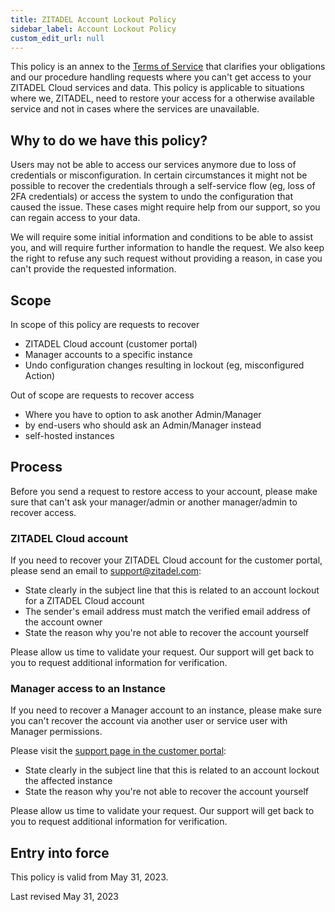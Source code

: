 ```yaml
---
title: ZITADEL Account Lockout Policy
sidebar_label: Account Lockout Policy
custom_edit_url: null
---
```


This policy is an annex to the [Terms of Service](../terms-of-service) that clarifies your obligations and our procedure handling requests where you can't get access to your ZITADEL Cloud services and data. This policy is applicable to situations where we, ZITADEL, need to restore your access for a otherwise available service and not in cases where the services are unavailable.

## Why to do we have this policy?

Users may not be able to access our services anymore due to loss of credentials or misconfiguration.
In certain circumstances it might not be possible to recover the credentials through a self-service flow (eg, loss of 2FA credentials) or access the system to undo the configuration that caused the issue.
These cases might require help from our support, so you can regain access to your data.

We will require some initial information and conditions to be able to assist you, and will require further information to handle the request.
We also keep the right to refuse any such request without providing a reason, in case you can't provide the requested information.

## Scope

In scope of this policy are requests to recover

- ZITADEL Cloud account (customer portal)
- Manager accounts to a specific instance
- Undo configuration changes resulting in lockout (eg, misconfigured Action)

Out of scope are requests to recover access

- Where you have to option to ask another Admin/Manager
- by end-users who should ask an Admin/Manager instead
- self-hosted instances

## Process

Before you send a request to restore access to your account, please make sure that can't ask your manager/admin or another manager/admin to recover access.

### ZITADEL Cloud account

If you need to recover your ZITADEL Cloud account for the customer portal, please send an email to [support@zitadel.com](mailto:support@zitadel.com?subject=ZITADEL%20Cloud%20account%20lockout):

- State clearly in the subject line that this is related to an account lockout for a ZITADEL Cloud account
- The sender's email address must match the verified email address of the account owner
- State the reason why you're not able to recover the account yourself

Please allow us time to validate your request.
Our support will get back to you to request additional information for verification.

### Manager access to an Instance

If you need to recover a Manager account to an instance, please make sure you can't recover the account via another user or service user with Manager permissions.

Please visit the [support page in the customer portal](https://zitadel.cloud/admin/support):

- State clearly in the subject line that this is related to an account lockout the affected instance
- State the reason why you're not able to recover the account yourself

Please allow us time to validate your request.
Our support will get back to you to request additional information for verification.

## Entry into force

This policy is valid from May 31, 2023.

Last revised May 31, 2023
